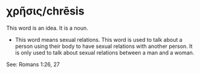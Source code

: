 # χρῆσις/chrēsis 
This word is an idea. It is a noun. 

* This word means sexual relations. This word is used to talk about a person using their body to have sexual relations with another person. It is only used to talk about sexual relations between a man and a woman. 

See: Romans 1:26, 27
